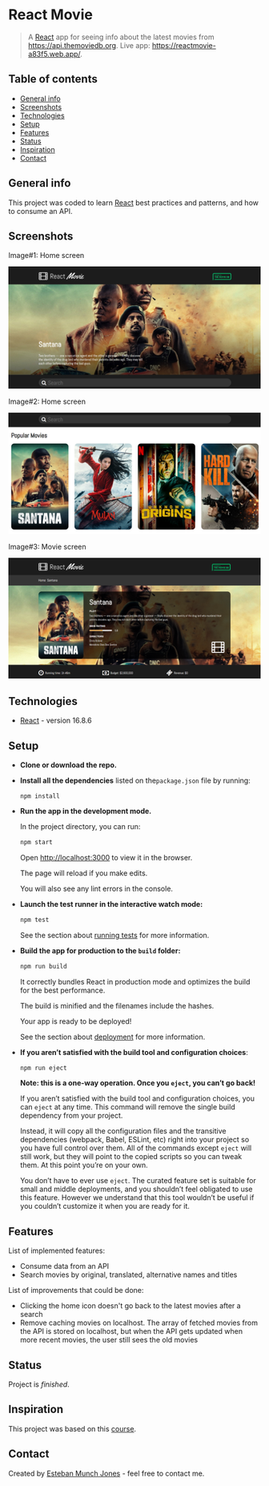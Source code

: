 # React Movie 
> A [React](https://github.com/facebook/react) app for seeing info about the latest movies from https://api.themoviedb.org. Live app: https://reactmovie-a83f5.web.app/.



## Table of contents

* [General info](#general-info)
* [Screenshots](#screenshots)
* [Technologies](#technologies)
* [Setup](#setup)
* [Features](#features)
* [Status](#status)
* [Inspiration](#inspiration)
* [Contact](#contact)



## General info

This project was coded to learn [React](https://github.com/facebook/react) best practices and patterns, and how to consume an API.



## Screenshots

Image#1: Home screen

![home-screen](src/assets/movie-1.jpg)



Image#2:  Home screen

![home-screen](src/assets/movie-2.jpg)



Image#3: Movie screen

![home-screen](src/assets/movie-3.jpg)



## Technologies

* [React](https://github.com/facebook/react) - version 16.8.6



## Setup

* **Clone or download the repo.**

* **Install all the dependencies** listed on the`package.json` file by running:

  ```
  npm install
  ```

* **Run the app in the development mode.**

  In the project directory, you can run:  

  ```bash
  npm start
  ```

  Open [http://localhost:3000](http://localhost:3000) to view it in the browser.

  The page will reload if you make edits.

  You will also see any lint errors in the console.

* **Launch the test runner in the interactive watch mode:**

  ```bash
  npm test
  ```

  See the section about [running tests](https://facebook.github.io/create-react-app/docs/running-tests) for more information.

* **Build the app for production to the `build` folder:**

  ````bash
  npm run build
  ````

  It correctly bundles React in production mode and optimizes the build for the best performance.

  The build is minified and the filenames include the hashes.

  Your app is ready to be deployed!

  See the section about [deployment](https://facebook.github.io/create-react-app/docs/deployment) for more information.

* **If you aren’t satisfied with the build tool and configuration choices**:

  ````bash
  npm run eject
  ````

  **Note: this is a one-way operation. Once you `eject`, you can’t go back!**

  If you aren’t satisfied with the build tool and configuration choices, you can `eject` at any time. This command will remove the single build dependency from your project.

  Instead, it will copy all the configuration files and the transitive dependencies (webpack, Babel, ESLint, etc) right into your project so you have full control over them. All of the commands except `eject` will still work, but they will point to the copied scripts so you can tweak them. At this point you’re on your own.

  You don’t have to ever use `eject`. The curated feature set is suitable for small and middle deployments, and you shouldn’t feel obligated to use this feature. However we understand that this tool wouldn’t be useful if you couldn’t customize it when you are ready for it.



## Features
List of implemented features:
* Consume data from an API
* Search movies by original, translated, alternative names and titles

List of improvements that could be done:

* Clicking the home icon doesn't go back to the latest movies after a search
* Remove caching movies on localhost. The array of fetched movies from the API is stored on localhost, but when the API gets updated when more recent movies, the user still sees the old movies 



## Status

Project is _finished_. 



## Inspiration

This project was based on this [course](https://www.udemy.com/course/react-movie-app/).



## Contact

Created by [Esteban Munch Jones](https://www.linkedin.com/in/estebanmunchjones/) - feel free to contact me.
